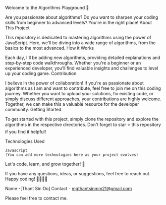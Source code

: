 Welcome to the Algorithms Playground 🚀


Are you passionate about algorithms? Do you want to sharpen your coding skills from beginner to advanced levels? You're in the right place!
About This Project

This repository is dedicated to mastering algorithms using the power of JavaScript. Here, we'll be diving into a wide range of algorithms, from the basics to the most advanced.
How it Works

Each day, I'll be adding new algorithms, providing detailed explanations and step-by-step code walkthroughs. Whether you're a beginner or an experienced developer, you'll find valuable insights and challenges to level up your coding game.
Contribution

I believe in the power of collaboration! If you're as passionate about algorithms as I am and want to contribute, feel free to join me on this coding journey. Whether you want to upload your solutions, fix existing code, or simply discuss different approaches, your contributions are highly welcome. Together, we can make this a valuable resource for the developer community.
Getting Started

To get started with this project, simply clone the repository and explore the algorithms in the respective directories. Don't forget to star ⭐ this repository if you find it helpful!


Technologies Used

    Javascript
    (You can add more technologies here as your project evolves)

Let's code, learn, and grow together! 🌟

If you have any questions, ideas, or suggestions, feel free to reach out. Happy coding! 👩‍💻👨‍💻


Name -[Thant Sin Oo]
Contact - mgthantsinmm21@gmail.com

Please feel free to contact me.
